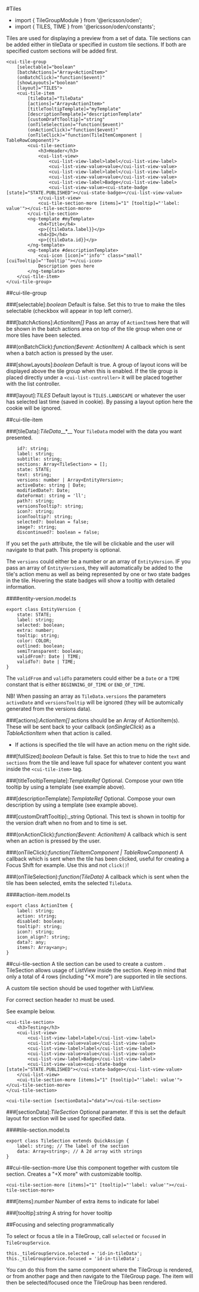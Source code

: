 [//]: # (title: Tiles)
[//]: # (category: Layout)
[//]: # (icon: fa-arrow-down)

#Tiles
* import { TileGroupModule } from '@ericsson/oden';
* import { TILES, TIME } from '@ericsson/oden/constants';

Tiles are used for displaying a preview from a set of data. Tile sections can be added either in tileData or specified in custom tile sections. If both are specified custom sections will be added first.

```
<cui-tile-group
    [selectable]="boolean" 
    [batchActions]="Array<ActionItem>"
    (onBatchClick)="function($event)"
    [showLayouts]="boolean"
    [layout]="TILES">
    <cui-tile-item
        [tileData]="TileData"
        [actions]="Array<ActionItem>"
        [titleTooltipTemplate]="myTemplate"
        [descriptionTemplate]="descriptionTemplate"
        [customDraftTooltip]="string"
        (onTileSelection)="function($event)"
        (onActionClick)="function($event)"
        (onTileClick)="function(TileItemComponent | TableRowComponent)">
        <cui-tile-section>
            <h3>Header</h3>
            <cui-list-view>
                <cui-list-view-label>label</cui-list-view-label>
                <cui-list-view-value>value</cui-list-view-value>
                <cui-list-view-label>label</cui-list-view-label>
                <cui-list-view-value>value</cui-list-view-value>
                <cui-list-view-label>Badge</cui-list-view-label>
                <cui-list-view-value><cui-state-badge [state]="STATE.PUBLISHED"></cui-state-badge></cui-list-view-value>
            </cui-list-view>
            <cui-tile-section-more [items]="1" [tooltip]="'label: value'"></cui-tile-section-more>
        </cui-tile-section>
        <ng-template #myTemplate>
            <h4>Title</h4>
            <p>{{tileData.label}}</p>
            <h4>ID</h4>
            <p>{{tileData.id}}</p>
        </ng-template>
        <ng-template #descriptionTemplate>
            <cui-icon [icon]="'info'" class="small" [cuiTooltip]="'Tooltip'"></cui-icon>
            Description goes here
        </ng-template>
    </cui-tile-item>
</cui-tile-group>
```

##cui-tile-group

###[selectable]:_boolean_
Default is false. Set this to true to make the tiles selectable (checkbox will appear in top left corner).

###[batchActions]:_ActionItem[]_
Pass an array of `ActionItem`s here that will be shown in the batch actions area on top of the tile group when one or more tiles have been selected.

###(onBatchClick):_function($event: ActionItem)_
A callback which is sent when a batch action is pressed by the user.

###[showLayouts]:_boolean_
Default is true. A group of layout icons will be displayed above the tile group when this is enabled. If the tile group is placed directly under a `<cui-list-controller>` it will be placed together with the list controller.

###[layout]:_TILES_
Default layout is `TILES.LANDSCAPE` or whatever the user has selected last time (saved in cookie). By passing a layout option here the cookie will be ignored.

##cui-tile-item

###[tileData]:_TileData___*__
Your `TileData` model with the data you want presented.

```
    id?: string;
    label: string;
    subtitle: string;
    sections: Array<TileSection> = [];
    state: STATE;
    text: string;
    versions: number | Array<EntityVersion>;
    activeDate: string | Date;
    modifiedDate?: Date;
    dateFormat: string = 'll';
    path?: string;
    versionsTooltip?: string;
    icon?: string;
    iconTooltip?: string;
    selected?: boolean = false;
    image?: string;
    discontinued?: boolean = false;
```

If you set the `path` attribute, the tile will be clickable and the user will navigate to that path. This property is optional.

The `versions` could either be a number or an array of `EntityVersion`. IF you pass an array of `EntityVersion`s, they will automatically be added to the tile's action menu as well as being represented by one or two state badges in the tile. Hovering the state badges will show a tooltip with detailed information.

####entity-version.model.ts
```
export class EntityVersion {
    state: STATE;
    label: string;
    selected: boolean;
    extra: number;
    tooltip: string;
    color: COLOR;
    outlined: boolean;
    semiTransparent: boolean;
    validFrom?: Date | TIME;
    validTo?: Date | TIME;
}
```

The `validFrom` and `validTo` parameters could either be a `Date` or a `TIME` constant that is either `BEGINNING_OF_TIME` or `END_OF_TIME`.

NB! When passing an array as `TileData.versions` the parameters `activeDate` and `versionsTooltip` will be ignored (they will be automically generated from the versions data).

###[actions]:_ActionItem[]_
actions should be an Array of ActionItem(s). These will be sent back to your callback (_onSingleClick_) as a _TableActionItem_ when that action is called.
* If actions is specified the tile will have an action menu on the right side.

###[fullSized]:_boolean_
Default is false. Set this to true to hide the `text` and `sections` from the tile and leave full space for whatever content you want inside the `<cui-tile-item>` tag. 

###[titleTooltipTemplate]:_TemplateRef_
Optional. Compose your own title tooltip by using a template (see example above).  

###[descriptionTemplate]:_TemplateRef_
Optional. Compose your own description by using a template (see example above).

###[customDraftTooltip]:_string
Optional. This text is shown in tooltip for the version draft when no from and to time is set.

###(onActionClick):_function($event: ActionItem)_
A callback which is sent when an action is pressed by the user.

###(onTileClick):_function(TileItemComponent | TableRowComponent)_
A callback which is sent when the tile has been clicked, useful for creating a Focus Shift for example. Use this and not `click()`!

###(onTileSelection):_function(TileData)_
A callback which is sent when the tile has been selected, emits the selected `TileData`.

####action-item.model.ts
```
export class ActionItem {
    label: string;
    action: string;
    disabled: boolean;
    tooltip?: string;
    icon?: string;
    icon_align?: string;
    data?: any;
    items?: Array<any>;
}
```

##cui-tile-section
A tile section can be used to create a custom . TileSection allows usage of ListView inside the section. Keep in mind that only a total of 4 rows (including "+X more") are supported in tile sections.

A custom tile section should be used together with ListView.

For correct section header `h3` must be used.

See example below.

```
<cui-tile-section>
    <h3>Testing</h3>
    <cui-list-view>
        <cui-list-view-label>label</cui-list-view-label>
        <cui-list-view-value>value</cui-list-view-value>
        <cui-list-view-label>label</cui-list-view-label>
        <cui-list-view-value>value</cui-list-view-value>
        <cui-list-view-label>Badge</cui-list-view-label>
        <cui-list-view-value><cui-state-badge [state]="STATE.PUBLISHED"></cui-state-badge></cui-list-view-value>
    </cui-list-view>
    <cui-tile-section-more [items]="1" [tooltip]="'label: value'"></cui-tile-section-more>
</cui-tile-section>

<cui-tile-section [sectionData]="data"></cui-tile-section>
```

###[sectionData]:_TileSection_
Optional parameter. If this is set the default layout for section will be used for specified data.

####tile-section.model.ts
```
export class TileSection extends QuickAssign {
    label: string; // The label of the section
    data: Array<string>; // A 2d array with strings
}
```


##cui-tile-section-more
Use this component together with custom tile section. Creates a "+X more" with customizable tooltip.
```
<cui-tile-section-more [items]="1" [tooltip]="'label: value'"></cui-tile-section-more>
```

###[items]:_number_
Number of extra items to indicate for label

###[tooltip]:_string_
A string for hover tooltip


##Focusing and selecting programmatically

To select or focus a tile in a TileGroup, call `selected` or `focused` in `TileGroupService`.

```
this._tileGroupService.selected = 'id-in-tileData';
this._tileGroupService.focused = 'id-in-tileData';
```

You can do this from the same component where the TileGroup is rendered, or from another page and then navigate to the TileGroup page. The item will then be selected/focused once the TileGroup has been rendered.
